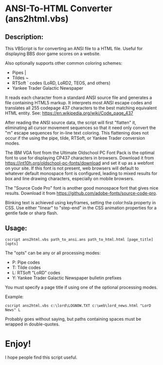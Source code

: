 # ANSI-To-HTML Converter (ans2html.vbs)

## Description:

   This VBScript is for converting an ANSI file to a HTML file.  Useful for
   displaying BBS door game scores on a website.

   Also optionally supports other common coloring schemes:
   - Pipes |
   - Tildes ~
   - RTSoft ` codes (LoRD, LoRD2, TEOS, and others)
   - Yankee Trader Galactic Newspaper

   It reads each character from a standard ANSI source file and generates
   a file containing HTML5 markup.  It interprets most ANSI escape codes
   and translates all 255 codepage 437 characters to the best matching
   equivalent HTML entity.
   See: https://en.wikipedia.org/wiki/Code_page_437

   After reading the ANSI source data, the script will first "flatten" it,
   eliminating all cursor movement sequences so that it need only convert
   the "m" escape sequences for in-line text coloring. This flattening does
   not occur if the using the pipe, tilde, RTSoft, or Yankee Trader 
   conversion modes.

   The IBM VGA font from the Ultimate Oldschool PC Font Pack is the optimal
   font to use for displaying CP437 characters in browsers. Download it from 
   https://int10h.org/oldschool-pc-fonts/download and set it up as a webfont
   on your site. If this font is not present, web browsers will default to 
   whatever default monospace font is configured, leading to mixed results 
   for box and line drawing characters, especially on mobile browsers.

   The "Source Code Pro" font is another good monospace font that gives nice
   results. Download it from https://github.com/adobe-fonts/source-code-pro.

   Blinking text is achieved using keyframes, setting the color:hsla property
   in CSS. Use either "linear" to "step-end" in the CSS animation properties
   for a gentle fade or sharp flash.

## Usage:

  `cscript ans2html.vbs path_to_ansi.ans path_to_html.html [page_title] [opts]`

The "opts" can be any or all processing modes:

 - P: Pipe codes
 - T: Tilde codes
 - L: RTSoft "LoRD" codes
 - Y: Yankee Trader Galactic Newspaper bulletin prefixes

You must specify a page title if using one of the optional processing modes.

Example:

  `cscript ans2html.vbs c:\lord\LOGNOW.TXT c:\web\lord_news.html "LorD News" L`



Probably goes without saying, but paths containing spaces must be wrapped
in double-quotes.


# Enjoy!
 I hope people find this script useful.

